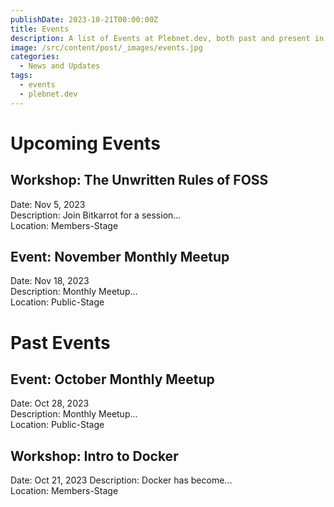 ```yaml
---
publishDate: 2023-10-21T00:00:00Z
title: Events
description: A list of Events at Plebnet.dev, both past and present in Discord.
image: /src/content/post/_images/events.jpg
categories:
  - News and Updates
tags:
  - events
  - plebnet.dev
---
```



<!-- UPCOMING EVENTS -->	
# Upcoming Events	

## Workshop: The Unwritten Rules of FOSS	
Date: Nov 5, 2023	
Description: Join Bitkarrot for a session...	
Location: Members-Stage	


## Event: November Monthly Meetup	
Date: Nov 18, 2023	
Description: Monthly Meetup...	
Location: Public-Stage	


<!-- PAST EVENTS -->	
# Past Events	


## Event: October Monthly Meetup	
Date: Oct 28, 2023	
Description: Monthly Meetup...	
Location: Public-Stage	


## Workshop: Intro to Docker	
Date: Oct 21, 2023
Description: Docker has become...	
Location: Members-Stage	


